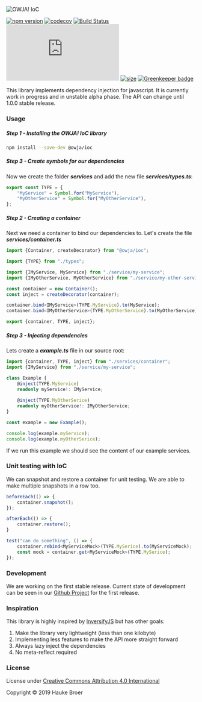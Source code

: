![OWJA! IoC](resources/owja-ioc-logo.png)

[![npm version](https://img.shields.io/npm/v/@owja/ioc.svg)](https://badge.fury.io/js/%40owja%2Fioc)
[![codecov](https://codecov.io/gh/owja/ioc/branch/master/graph/badge.svg)](https://codecov.io/gh/owja/ioc)
[![Build Status](https://travis-ci.org/owja/ioc.svg?branch=master)](https://travis-ci.org/owja/ioc)
[![gzip size](http://img.badgesize.io/https://unpkg.com/@owja/ioc/dist/ioc.mjs?compression=gzip)](https://unpkg.com/@owja/ioc/dist/ioc.mjs)
[![size](https://badgen.net/packagephobia/install/@owja/ioc)](https://unpkg.com/@owja/ioc/dist/ioc.mjs) [![Greenkeeper badge](https://badges.greenkeeper.io/owja/ioc.svg)](https://greenkeeper.io/)

This library implements dependency injection for javascript.
It is currently work in progress and in unstable alpha phase.
The API can change until 1.0.0 stable release.

### Usage

##### Step 1 - Installing the OWJA! IoC library

```bash
npm install --save-dev @owja/ioc
``` 

##### Step 3 - Create symbols for our dependencies

Now we create the folder ***services*** and add the new file ***services/types.ts***:
```ts
export const TYPE = {
    "MyService" = Symbol.for("MyService"),
    "MyOtherService" = Symbol.for("MyOtherService"),
};
```

##### Step 2 - Creating a container

Next we need a container to bind our dependencies to. Let's create the file ***services/container.ts***

```ts
import {Container, createDecorator} from "@owja/ioc";

import {TYPE} from "./types";

import {IMyService, MyService} from "./service/my-service";
import {IMyOtherService, MyOtherService} from "./service/my-other-service";

const container = new Container();
const inject = createDecorator(container);

container.bind<IMyService>(TYPE.MyService).to(MyService);
container.bind<IMyOtherService>(TYPE.MyOtherService).to(MyOtherService);

export {container, TYPE, inject};
```

##### Step 3 - Injecting dependencies

Lets create a ***example.ts*** file in our source root:
 
```ts
import {container, TYPE, inject} from "./services/container";
import {IMyService} from "./service/my-service";

class Example {
    @inject(TYPE.MyService)
    readonly myService!: IMyService;
    
    @inject(TYPE.MyOtherSerice)
    readonly myOtherService!: IMyOtherService;
}

const example = new Example();

console.log(example.myService);
console.log(example.myOtherSerice);
```

If we run this example we should see the content of our example services.

### Unit testing with IoC

We can snapshot and restore a container for unit testing.
We are able to make multiple snapshots in a row too.

```ts
beforeEach(() => {
    container.snapshot();
});

afterEach(() => {
    container.restore();
}

test("can do something", () => {
    container.rebind<MyServiceMock>(TYPE.MySerice).to(MyServiceMock);
    const mock = container.get<MyServiceMock>(TYPE.MySerice);
});
```

### Development

We are working on the first stable release. Current state of development can be seen in our
[Github Project](https://github.com/owja/ioc/projects/1) for the first release.

### Inspiration

This library is highly inspired by [InversifyJS](https://github.com/inversify/InversifyJS)
but has other goals:

1. Make the library very lightweight (less than one kilobyte)
2. Implementing less features to make the API more straight forward
3. Always lazy inject the dependencies
4. No meta-reflect required

### License

License under [Creative Commons Attribution 4.0 International](https://spdx.org/licenses/CC-BY-4.0.html)

Copyright © 2019 Hauke Broer
